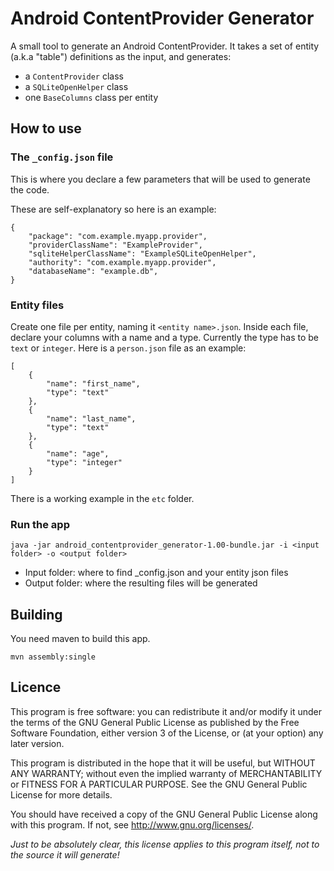 Android ContentProvider Generator
=================================

A small tool to generate an Android ContentProvider.
It takes a set of entity (a.k.a "table") definitions as the input, and generates:
- a `ContentProvider` class
- a `SQLiteOpenHelper` class
- one `BaseColumns` class per entity 

How to use
----------

### The `_config.json` file

This is where you declare a few parameters that will be used to generate the code.

These are self-explanatory so here is an example:

	{
		"package": "com.example.myapp.provider",
		"providerClassName": "ExampleProvider",
		"sqliteHelperClassName": "ExampleSQLiteOpenHelper",
		"authority": "com.example.myapp.provider",
		"databaseName": "example.db",
	}

### Entity files

Create one file per entity, naming it `<entity name>.json`.
Inside each file, declare your columns with a name and a type. Currently the type has to be `text` or `integer`.
Here is a `person.json` file as an example:

	[
		{
			"name": "first_name",
			"type": "text"
		},
		{
			"name": "last_name",
			"type": "text"
		},
		{
			"name": "age",
			"type": "integer"
		}
	]

There is a working example in the `etc` folder.

### Run the app

`java -jar android_contentprovider_generator-1.00-bundle.jar -i <input folder> -o <output folder>`
- Input folder: where to find _config.json and your entity json files
- Output folder: where the resulting files will be generated

Building
--------

You need maven to build this app.

`mvn assembly:single`

Licence
-------

This program is free software: you can redistribute it and/or modify
it under the terms of the GNU General Public License as published by
the Free Software Foundation, either version 3 of the License, or
(at your option) any later version.

This program is distributed in the hope that it will be useful,
but WITHOUT ANY WARRANTY; without even the implied warranty of
MERCHANTABILITY or FITNESS FOR A PARTICULAR PURPOSE.  See the
GNU General Public License for more details.

You should have received a copy of the GNU General Public License
along with this program.  If not, see <http://www.gnu.org/licenses/>.

*Just to be absolutely clear, this license applies to this program itself,
not to the source it will generate!*
